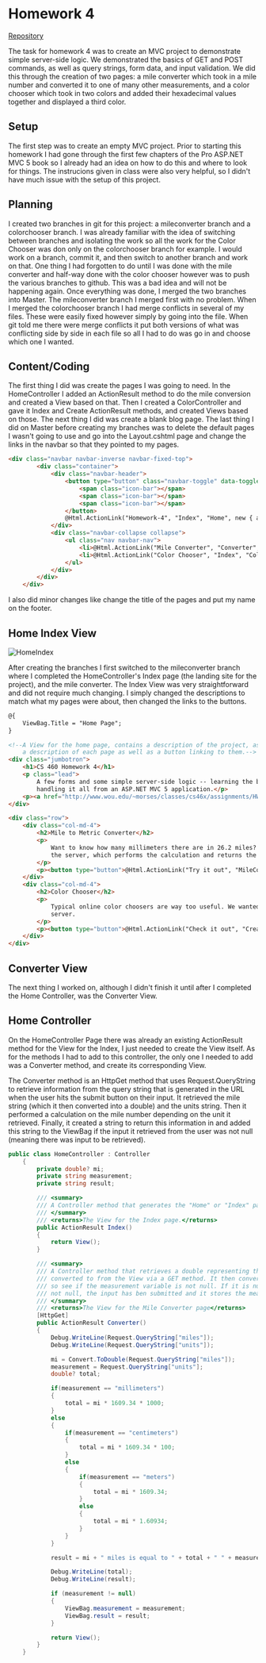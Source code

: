 # Homework 4

[Repository](https://github.com/jhammett15/jhammett15.github.io) 

The task for homework 4 was to create an MVC project to demonstrate simple server-side logic. We demonstrated the basics of GET and POST commands, as well as query strings, form data, and input validation. We did this through the creation of two pages: a mile converter which took in a mile number and converted it to one of many other measurements, and a color chooser which took in two colors and added their hexadecimal values together and displayed a third color.

## Setup

The first step was to create an empty MVC project. Prior to starting this homework I had gone through the first few chapters of the Pro ASP.NET MVC 5 book so I already had an idea on how to do this and where to look for things. The instrucions given in class were also very helpful, so I didn't have much issue with the setup of this project.

## Planning

I created two branches in git for this project: a mileconverter branch and a colorchooser branch. I was already familiar with the idea of switching between branches and isolating the work so all the work for the Color Chooser was don only on the colorchooser branch for example. I would work on a branch, commit it, and then switch to another branch and work on that. One thing I had forgotten to do until I was done with the mile converter and half-way done with the color chooser however was to push the various branches to github. This was a bad idea and will not be happening again. Once everything was done, I merged the two branches into Master. The mileconverter branch I merged first with no problem. When I merged the colorchooser branch I had merge conflicts in several of my files. These were easily fixed however simply by going into the file. When git told me there were merge conflicts it put both versions of what was conflicting side by side in each file so all I had to do was go in and choose which one I wanted.

## Content/Coding

The first thing I did was create the pages I was going to need. In the HomeController I added an ActionResult method to do the mile conversion and created a View based on that. Then I created a ColorController and gave it Index and Create ActionResult methods, and created Views based on those. The next thing I did was create a blank blog page. The last thing I did on Master before creating my branches was to delete the default pages I wasn't going to use and go into the Layout.cshtml page and change the links in the navbar so that they pointed to my pages.

```html
<div class="navbar navbar-inverse navbar-fixed-top">
        <div class="container">
            <div class="navbar-header">
                <button type="button" class="navbar-toggle" data-toggle="collapse" data-target=".navbar-collapse">
                    <span class="icon-bar"></span>
                    <span class="icon-bar"></span>
                    <span class="icon-bar"></span>
                </button>
                @Html.ActionLink("Homework-4", "Index", "Home", new { area = "" }, new { @class = "navbar-brand" })
            </div>
            <div class="navbar-collapse collapse">
                <ul class="nav navbar-nav">
                    <li>@Html.ActionLink("Mile Converter", "Converter", "Home")</li>
                    <li>@Html.ActionLink("Color Chooser", "Index", "Color")</li>
                </ul>
            </div>
        </div>
    </div>
```

I also did minor changes like change the title of the pages and put my name on the footer.

## Home Index View

![HomeIndex](HWK4/images/HomeIndex.PNG)

After creating the branches I first switched to the mileconverter branch where I completed the HomeController's Index page (the landing site for the project), and the mile converter. The Index View was very straightforward and did not require much changing. I simply changed the descriptions to match what my pages were about, then changed the links to the buttons.

```html
@{
    ViewBag.Title = "Home Page";
}

<!--A View for the home page, contains a description of the project, as well as a link to the project directions page. Below that there is 
    a description of each page as well as a button linking to them.-->
<div class="jumbotron">
    <h1>CS 460 Homework 4</h1>
    <p class="lead">
        A few forms and some simple server-side logic -- learning the basics of GET, POST, query strings, form data and 
        handling it all from an ASP.NET MVC 5 application.</p>
    <p><a href="http://www.wou.edu/~morses/classes/cs46x/assignments/HW4_1819.html" class="btn btn-primary btn-lg">Learn more &raquo;</a></p>
</div>

<div class="row">
    <div class="col-md-4">
        <h2>Mile to Metric Converter</h2>
        <p>
            Want to know how many millimeters there are in 26.2 miles? This calculator is for you. Uses query strings to send form data to
            the server, which performs the calculation and returns the answer in the requested page.
        </p>
        <p><button type="button">@Html.ActionLink("Try it out", "MileConverter")</button></p>        
    </div>
    <div class="col-md-4">
        <h2>Color Chooser</h2>
        <p>
            Typical online color choosers are way too useful. We wanted something fun and completely useless. This form POSTs the data to the
            server.
        </p>
        <p><button type="button">@Html.ActionLink("Check it out", "Create", "Color")</button></p>
    </div>
</div>
```

## Converter View

The next thing I worked on, although I didn't finish it until after I completed the Home Controller, was the Converter View.

## Home Controller

On the HomeController Page there was already an existing ActionResult method for the View for the Index, I just needed to create the View itself. As for the methods I had to add to this controller, the only one I needed to add was a Converter method, and create its corresponding View. 

The Converter method is an HttpGet method that uses Request.QueryString to retrieve information from the query string that is generated in the URL when the user hits the submit button on their input. It retrieved the mile string (which it then converted into a double) and the units string. Then it performed a calculation on the mile number depending on the unit it retrieved. Finally, it created a string to return this information in and added this string to the ViewBag if the input it retrieved from the user was not null (meaning there was input to be retrieved).

```C#
public class HomeController : Controller
    {
        private double? mi;
        private string measurement;
        private string result;

        /// <summary>
        /// A Controller method that generates the "Home" or "Index" page of the project
        /// </summary>
        /// <returns>The View for the Index page.</returns>
        public ActionResult Index()
        {
            return View();
        }

        /// <summary>
        /// A Controller method that retrieves a double representing the number of miles and a string representing the measurement to be 
        /// converted to from the View via a GET method. It then converts the miles, storing the result in a new variable. Finally it checks 
        /// so see if the measurement variable is not null. If it is null, this means that the input has not been submitted yet. If it is 
        /// not null, the input has ben submitted and it stores the measurement variable and result of the conversion in a ViewBag.
        /// </summary>
        /// <returns>The View for the Mile Converter page</returns>
        [HttpGet]
        public ActionResult Converter()
        {
            Debug.WriteLine(Request.QueryString["miles"]);
            Debug.WriteLine(Request.QueryString["units"]);

            mi = Convert.ToDouble(Request.QueryString["miles"]);
            measurement = Request.QueryString["units"];
            double? total;

            if(measurement == "millimeters")
            {
                total = mi * 1609.34 * 1000;
            }
            else
            {
                if(measurement == "centimeters")
                {
                    total = mi * 1609.34 * 100;
                }
                else
                {
                    if(measurement == "meters")
                    {
                        total = mi * 1609.34;
                    }
                    else
                    {
                        total = mi * 1.60934;
                    }
                }
            }

            result = mi + " miles is equal to " + total + " " + measurement;

            Debug.WriteLine(total);
            Debug.WriteLine(result);

            if (measurement != null)
            {
                ViewBag.measurement = measurement;
                ViewBag.result = result;
            }

            return View();
        }       
    }
```



